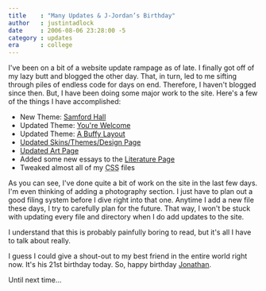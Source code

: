 ```yaml
---
title    : "Many Updates & J-Jordan’s Birthday"
author   : justintadlock
date     : 2006-08-06 23:28:00 -5
category : updates
era      : college
---
```


I've been on a bit of a website update rampage as of late.  I finally got off of my lazy butt and blogged the other day.  That, in turn, led to me sifting through piles of endless code for days on end.  Therefore, I haven't blogged since then.  But, I have been doing some major work to the site.  Here's a few of the things I have accomplished:

- New Theme: <a href="/skins/style.php?set=20" title="Samford Hall Theme"> Samford Hall</a>
- Updated Theme: <a href="/skins/style.php?set=7" title="You're Welcome Theme"> You're Welcome</a>
- Updated Theme: <a href="/skins/style.php?set=4" title="A Buffy Layout Theme"> A Buffy Layout</a>
- <a href="/skins" title="View All Themes For This Site">Updated Skins/Themes/Design Page</a>
- <a href="/art" title="View My Artwork">Updated Art Page</a>
- Added some new essays to the <a href="/literature" title="Literature"> Literature Page</a>
- Tweaked almost all of my <acronym title="Cascading Style Sheets"> CSS</acronym> files

As you can see, I've done quite a bit of work on the site in the last few days.  I'm even thinking of adding a photography section.  I just have to plan out a good filing system before I dive right into that one.  Anytime I add a new file these days, I try to carefully plan for the future.  That way, I won't be stuck with updating every file and directory when I do add updates to the site.

I understand that this is probably painfully boring to read, but it's all I have to talk about really.

I guess I could give a shout-out to my best friend in the entire world right now.  It's his 21st birthday today.  So, happy birthday <a href="http://www.myspace.com/94194326" title="Jonathan's MySpace Page" rel="external"> Jonathan</a>.

Until next time...
